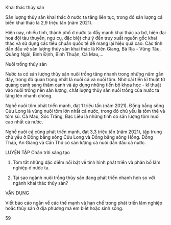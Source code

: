 Khai thác thủy sản

Sản lượng thủy sản khai thác ở nước ta tăng liên tục, trong đó sản lượng cá biển khai thác là 2,9 triệu tấn (năm 2021).

Hiện nay, nhiều tỉnh, thành phố ở nước ta đẩy mạnh khai thác xa bờ, hiện đại hoá đội tàu thuyền, ngư cụ, đặc biệt chú ý đến truy xuất nguồn gốc khai thác và sử dụng các tiêu chuẩn quốc tế để mang lại hiệu quả cao. Các tỉnh dẫn đầu về sản lượng thủy sản khai thác là Kiên Giang, Bà Rịa - Vũng Tàu, Quảng Ngãi, Bình Định, Bình Thuận, Cà Mau,...

Nuôi trồng thủy sản

Nước ta có sản lượng thủy sản nuôi trồng tăng nhanh trong những năm gần đây, trong đó quan trọng nhất là nuôi cá và nuôi tôm. Nhờ cải tiến kĩ thuật từ quảng canh sang thâm canh và áp dụng những tiến bộ khoa học - kĩ thuật vào nuôi trồng nên sản lượng, chất lượng thủy sản nuôi trồng của nước ta tăng lên nhanh chóng.

Nghề nuôi tôm phát triển mạnh, đạt 1 triệu tấn (năm 2021). Đồng bằng sông Cửu Long là vùng nuôi tôm lớn nhất cả nước, trong đó chủ yếu là tôm thẻ và tôm sú. Cà Mau, Sóc Trăng, Bạc Liêu là những tỉnh có sản lượng tôm nuôi cao nhất cả nước.

Nghề nuôi cá cũng phát triển mạnh, đạt 3,3 triệu tấn (năm 2021), tập trung chủ yếu ở Đồng bằng sông Cửu Long và Đồng bằng sông Hồng. Đồng Tháp, An Giang và Cần Thơ có sản lượng cá nuôi dẫn đầu cả nước.

LUYỆN TẬP Chân trời sáng tạo

1. Tóm tắt những đặc điểm nổi bật về tình hình phát triển và phân bố lâm nghiệp ở nước ta.

2. Tại sao ngành nuôi trồng thủy sản đang phát triển nhanh hơn so với ngành khai thác thủy sản?

VẬN DỤNG

Viết báo cáo ngắn về các thế mạnh và hạn chế trong phát triển lâm nghiệp hoặc thủy sản ở địa phương mà em biết hoặc sinh sống.

59